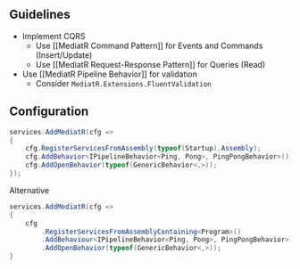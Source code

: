 ## Guidelines

- Implement CQRS
	- Use [[MediatR Command Pattern]] for Events and Commands (Insert/Update)
	- Use [[MediatR Request-Response Pattern]] for Queries (Read)
- Use [[MediatR Pipeline Behavior]] for validation
	- Consider `MediatR.Extensions.FluentValidation`

## Configuration

```csharp
services.AddMediatR(cfg =>
{
    cfg.RegisterServicesFromAssembly(typeof(Startup).Assembly);
    cfg.AddBehavior<IPipelineBehavior<Ping, Pong>, PingPongBehavior>();
    cfg.AddOpenBehavior(typeof(GenericBehavior<,>));
});
```

Alternative
```csharp
services.AddMediatR(cfg =>
{
    cfg
	    .RegisterServicesFromAssemblyContaining<Program>()
	    .AddBehaviour<IPipelineBehavior<Ping, Pong>, PingPongBehavior>()
        .AddOpenBehavior(typeof(GenericBehavior<,>));
}
```
